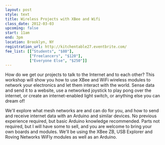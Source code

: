 ```yaml
---
layout: post
style: text
title: Wireless Projects with XBee and Wifi
class_date: 2012-03-03
upcoming: false
start: 11am
end: 3pm
location: Brooklyn, NY
registration_url: http://kitchentable27.eventbrite.com/
fee_list: [["Students", "$80"],
           ["Freelancers", "$120"],
           ["Everyone Else", "$250"]]
---
```

How do we get our projects to talk to the Internet and to each other?  This workshop will show you how to use XBee and WiFi wireless modules to network your electronics and let them interact with the world.  Sense data and send it to a website, use a networked joystick to play pong over the internet, or create an internet-enabled light switch, or anything else you can dream of!
 
We'll explore what mesh networks are and can do for you, and how to send and receive internet data with an Arduino and similar devices.  No previous experience required, but basic Arduino knowledge recommended.  Parts not required, but I will have some to sell, and you are welcome to bring your own boards and modules.  We'll be using the XBee ZB, USB Explorer and Roving Networks WiFly modules as well as an Arduino.